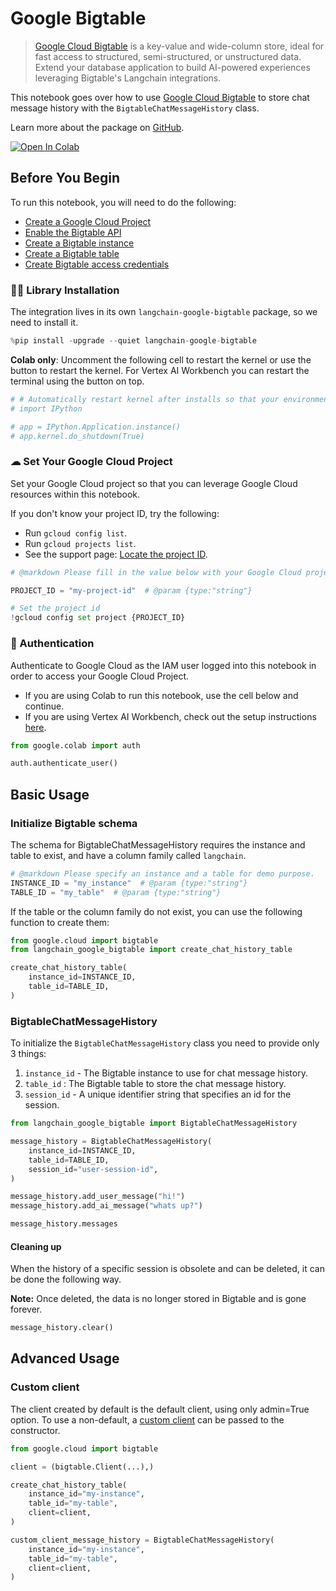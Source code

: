 # Google Bigtable

> [Google Cloud Bigtable](https://cloud.google.com/bigtable) is a key-value and wide-column store, ideal for fast access to structured, semi-structured, or unstructured data. Extend your database application to build AI-powered experiences leveraging Bigtable's Langchain integrations.

This notebook goes over how to use [Google Cloud Bigtable](https://cloud.google.com/bigtable) to store chat message history with the `BigtableChatMessageHistory` class.

Learn more about the package on [GitHub](https://github.com/googleapis/langchain-google-bigtable-python/).

[![Open In Colab](https://colab.research.google.com/assets/colab-badge.svg)](https://colab.research.google.com/github/googleapis/langchain-google-bigtable-python/blob/main/docs/chat_message_history.ipynb)


## Before You Begin

To run this notebook, you will need to do the following:

* [Create a Google Cloud Project](https://developers.google.com/workspace/guides/create-project)
* [Enable the Bigtable API](https://console.cloud.google.com/flows/enableapi?apiid=bigtable.googleapis.com)
* [Create a Bigtable instance](https://cloud.google.com/bigtable/docs/creating-instance)
* [Create a Bigtable table](https://cloud.google.com/bigtable/docs/managing-tables)
* [Create Bigtable access credentials](https://developers.google.com/workspace/guides/create-credentials)

### 🦜🔗 Library Installation

The integration lives in its own `langchain-google-bigtable` package, so we need to install it.


```python
%pip install -upgrade --quiet langchain-google-bigtable
```

**Colab only**: Uncomment the following cell to restart the kernel or use the button to restart the kernel. For Vertex AI Workbench you can restart the terminal using the button on top.


```python
# # Automatically restart kernel after installs so that your environment can access the new packages
# import IPython

# app = IPython.Application.instance()
# app.kernel.do_shutdown(True)
```

### ☁ Set Your Google Cloud Project
Set your Google Cloud project so that you can leverage Google Cloud resources within this notebook.

If you don't know your project ID, try the following:

* Run `gcloud config list`.
* Run `gcloud projects list`.
* See the support page: [Locate the project ID](https://support.google.com/googleapi/answer/7014113).


```python
# @markdown Please fill in the value below with your Google Cloud project ID and then run the cell.

PROJECT_ID = "my-project-id"  # @param {type:"string"}

# Set the project id
!gcloud config set project {PROJECT_ID}
```

### 🔐 Authentication

Authenticate to Google Cloud as the IAM user logged into this notebook in order to access your Google Cloud Project.

- If you are using Colab to run this notebook, use the cell below and continue.
- If you are using Vertex AI Workbench, check out the setup instructions [here](https://github.com/GoogleCloudPlatform/generative-ai/tree/main/setup-env).


```python
from google.colab import auth

auth.authenticate_user()
```

## Basic Usage

### Initialize Bigtable schema

The schema for BigtableChatMessageHistory requires the instance and table to exist, and have a column family called `langchain`.


```python
# @markdown Please specify an instance and a table for demo purpose.
INSTANCE_ID = "my_instance"  # @param {type:"string"}
TABLE_ID = "my_table"  # @param {type:"string"}
```

If the table or the column family do not exist, you can use the following function to create them:


```python
from google.cloud import bigtable
from langchain_google_bigtable import create_chat_history_table

create_chat_history_table(
    instance_id=INSTANCE_ID,
    table_id=TABLE_ID,
)
```

### BigtableChatMessageHistory

To initialize the `BigtableChatMessageHistory` class you need to provide only 3 things:

1. `instance_id` - The Bigtable instance to use for chat message history.
1. `table_id` : The Bigtable table to store the chat message history.
1. `session_id` - A unique identifier string that specifies an id for the session.


```python
from langchain_google_bigtable import BigtableChatMessageHistory

message_history = BigtableChatMessageHistory(
    instance_id=INSTANCE_ID,
    table_id=TABLE_ID,
    session_id="user-session-id",
)

message_history.add_user_message("hi!")
message_history.add_ai_message("whats up?")
```


```python
message_history.messages
```

#### Cleaning up

When the history of a specific session is obsolete and can be deleted, it can be done the following way.

**Note:** Once deleted, the data is no longer stored in Bigtable and is gone forever.


```python
message_history.clear()
```

## Advanced Usage

### Custom client
The client created by default is the default client, using only admin=True option. To use a non-default, a [custom client](https://cloud.google.com/python/docs/reference/bigtable/latest/client#class-googlecloudbigtableclientclientprojectnone-credentialsnone-readonlyfalse-adminfalse-clientinfonone-clientoptionsnone-adminclientoptionsnone-channelnone) can be passed to the constructor.


```python
from google.cloud import bigtable

client = (bigtable.Client(...),)

create_chat_history_table(
    instance_id="my-instance",
    table_id="my-table",
    client=client,
)

custom_client_message_history = BigtableChatMessageHistory(
    instance_id="my-instance",
    table_id="my-table",
    client=client,
)
```
